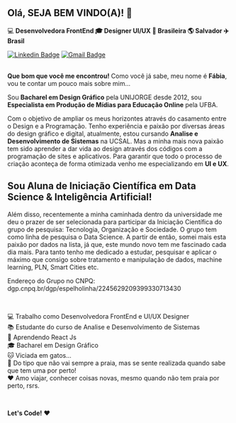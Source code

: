 <!--

<p align="center">
 <img width="100%" src="https://" />
</p>
**fabiacardoso/fabiacardoso** is a ✨ _special_ ✨ repository because its `README.md` (this file) appears on your GitHub profile.

Here are some ideas to get you started:

- 🔭 I’m currently working on ...
- 🌱 I’m currently learning ...
- 👯 I’m looking to collaborate on ...
- 🤔 I’m looking for help with ...
- 💬 Ask me about ...
- 📫 How to reach me: ...
- 😄 Pronouns: ...
- ⚡ Fun fact: ...
-->

## Olá, SEJA BEM VINDO(A)! 👋

💻 **Desenvolvedora FrontEnd  🎓 Designer UI/UX  🏡 Brasileira  🌎 Salvador  ✈️ Brasil**

[![Linkedin Badge](https://img.shields.io/badge/-FábiaCardoso-blue?style=flat-square&logo=Linkedin&logoColor=white&link=https://www.linkedin.com/in/fabiacardoso/)](https://www.linkedin.com/in/fabiacardoso/)
[![Gmail Badge](https://img.shields.io/badge/-fabiaprojetos@gmail.com-c14438?style=flat-square&logo=Gmail&logoColor=white&link=mailto:fabiaprojetos@gmail.com)](mailto:fabiaprojetos@gmail.com)
<br>
<br>

**Que bom que você me encontrou!** Como você já sabe, meu nome é **Fábia**, vou te contar um pouco mais sobre mim... 

Sou **Bacharel em Design Gráfico** pela UNIJORGE desde 2012, sou **Especialista em Produção de Mídias para Educação Online** pela UFBA. 

Com o objetivo de ampliar os meus horizontes através do casamento entre o Design e a Programação. Tenho experiência e paixão por diversas áreas do design gráfico e digital, atualmente, estou cursando **Analise e Desenvolvimento de Sistemas** na UCSAL. Mas a minha mais nova paixão tem sido aprender a dar vida ao design através dos códigos com a programação de sites e aplicativos. Para garantir que todo o processo de criação aconteça de forma otimizada venho me especializando em **UI e UX**. 

## Sou Aluna de Iniciação Científica em Data Science & Inteligência Artificial!

Além disso, recentemente a minha caminhada dentro da universidade me deu o prazer de ser selecionada para participar da Iniciação Científica do grupo de pesquisa: Tecnologia, Organização e Sociedade. O grupo tem como linha de pesquisa o Data Science. A partir de então, somei mais esta paixão por dados na lista, já que, este mundo novo tem me fascinado cada dia mais. Para tanto tenho me dedicado a estudar, pesquisar e aplicar o máximo que consigo sobre tratamento e manipulação de dados, machine learning, PLN, Smart Cities etc.

Endereço do Grupo no CNPQ: dgp.cnpq.br/dgp/espelholinha/2245629209399330713430

<br>

💻 Trabalho como Desenvolvedora FrontEnd e UI/UX Designer<br>
📚 Estudante do curso de Analise e Desenvolvimento de Sistemas<br>
🌱 Aprendendo React Js<br>
🎓 Bacharel em Design Gráfico<br>
🐱 Viciada em gatos...<br>
🌊 Do tipo que não vai sempre a praia, mas se sente realizada quando sabe que tem uma por perto!<br>
♥️ Amo viajar, conhecer coisas novas, mesmo quando não tem praia por perto, rsrs.

<br>

**Let's Code!**  ♥️ 
